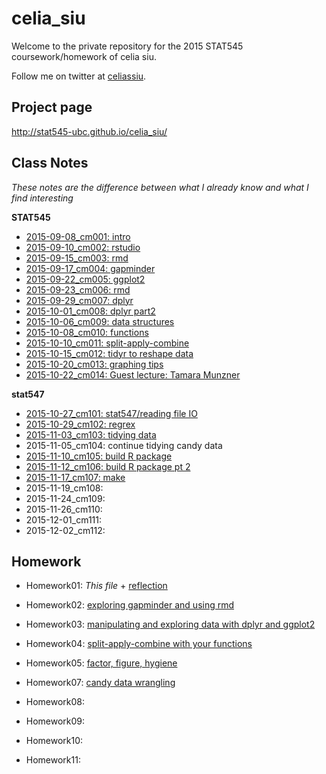 # celia_siu
Welcome to the private repository for the 2015 STAT545 coursework/homework of celia siu.

Follow me on twitter at [celiassiu](https://twitter.com/celiassiu).

## Project page
http://stat545-ubc.github.io/celia_siu/

## Class Notes
_These notes are the difference between what I already know and what I find interesting_

**STAT545**

- [2015-09-08_cm001: intro](classnotes/2015-09-08-cm001-intro.md)
- [2015-09-10_cm002: rstudio](classnotes/2015-09-10-cm002-rstudio.md)
- [2015-09-15_cm003: rmd](classnotes/2015-09-15-cm003-rmd.md)
- [2015-09-17_cm004: gapminder](classnotes/2015-09-17-cm004-gapminder.md)
- [2015-09-22_cm005: ggplot2](classnotes/2015-09-22-cm005-ggplot2.md)
- [2015-09-23_cm006: rmd](classnotes/2015-09-24-cm006-rmd.md)
- [2015-09-29_cm007: dplyr](classnotes/2015-09-29-cm007-dplyr.md)
- [2015-10-01_cm008: dplyr part2](classnotes/2015-10-01-cm008-dplyr-p2.md)
- [2015-10-06_cm009: data structures](classnotes/2015-10-06-cm009-data-structures.md)
- [2015-10-08_cm010: functions](classnotes/2015-10-08-cm010-functions.md)
- [2015-10-10_cm011: split-apply-combine](classnotes/2015-10-13-cm011-split-apply-combine.md)
- [2015-10-15_cm012: tidyr to reshape data](classnotes/2015-10-15-cm012-tidy-and-reshape-data.md)
- [2015-10-20_cm013: graphing tips](classnotes/2015-10-20-cm013-graphing-tips.md)
- [2015-10-22_cm014: Guest lecture: Tamara Munzner](classnotes/2015-10-22-cm014-tamara.md)

**stat547**

- [2015-10-27_cm101: stat547/reading file IO](classnotes/2015-10-27-cm101-stat547.Rmd)
- [2015-10-29_cm102: regrex](classnotes/2015-10-29-cm102-regrex.md)
- [2015-11-03_cm103: tidying data](2015-11-03-cm103-tidying-data.Rmd)
- 2015-11-05_cm104: continue tidying candy data
- [2015-11-10_cm105: build R package](classnotes/2015-11-10-cm105-Rpackage.Rmd)
- [2015-11-12_cm106: build R package pt 2](classnotes/2015-11-12-cm106-rpkg2.md)
- [2015-11-17_cm107: make](classnotes/2015-11-17-cm107-make.md)
- 2015-11-19_cm108:
- 2015-11-24_cm109:
- 2015-11-26_cm110:
- 2015-12-01_cm111:
- 2015-12-02_cm112:

## Homework
- Homework01: *This file* + [reflection](homework/hw01-reflection.md)
- Homework02: [exploring gapminder and using rmd](homework/hw02-gapminder-rmd.md)
- Homework03: [manipulating and exploring data with dplyr and ggplot2](homework/hw03-dplyr.md)
- Homework04: [split-apply-combine with your functions](homework/hw04-function.md)
- Homework05: [factor, figure, hygiene](homework/hw05-hygiene.md)

- Homework07: [candy data wrangling](homework/hw07-candy.md)
- Homework08: 
- Homework09:
- Homework10:
- Homework11:
